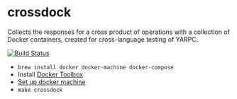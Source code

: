 # crossdock

Collects the responses for a cross product of operations with a collection of
Docker containers, created for cross-language testing of YARPC.

[![Build Status](https://travis-ci.org/yarpc/crossdock.svg?branch=master)](https://travis-ci.org/yarpc/crossdock)

- `brew install docker docker-machine docker-compose`
- Install [Docker Toolbox](https://www.docker.com/products/docker-toolbox)
- [Set up docker machine](https://docs.docker.com/engine/installation/mac/#from-your-shell)
- `make crossdock`
